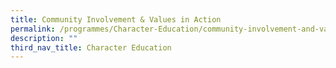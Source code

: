 ```yaml
---
title: Community Involvement & Values in Action
permalink: /programmes/Character-Education/community-involvement-and-values-in-action/
description: ""
third_nav_title: Character Education
---
```

